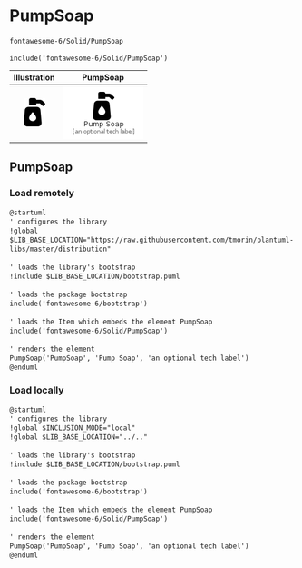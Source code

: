 # PumpSoap


```text
fontawesome-6/Solid/PumpSoap
```

```text
include('fontawesome-6/Solid/PumpSoap')
```



| Illustration | PumpSoap |
| :---: | :---: |
| ![illustration for Illustration](../../fontawesome-6/Solid/PumpSoap.png) | ![illustration for PumpSoap](../../fontawesome-6/Solid/PumpSoap.Local.png) |




## PumpSoap

### Load remotely
```plantuml
@startuml
' configures the library
!global $LIB_BASE_LOCATION="https://raw.githubusercontent.com/tmorin/plantuml-libs/master/distribution"

' loads the library's bootstrap
!include $LIB_BASE_LOCATION/bootstrap.puml

' loads the package bootstrap
include('fontawesome-6/bootstrap')

' loads the Item which embeds the element PumpSoap
include('fontawesome-6/Solid/PumpSoap')

' renders the element
PumpSoap('PumpSoap', 'Pump Soap', 'an optional tech label')
@enduml
```

### Load locally
```plantuml
@startuml
' configures the library
!global $INCLUSION_MODE="local"
!global $LIB_BASE_LOCATION="../.."

' loads the library's bootstrap
!include $LIB_BASE_LOCATION/bootstrap.puml

' loads the package bootstrap
include('fontawesome-6/bootstrap')

' loads the Item which embeds the element PumpSoap
include('fontawesome-6/Solid/PumpSoap')

' renders the element
PumpSoap('PumpSoap', 'Pump Soap', 'an optional tech label')
@enduml
```

